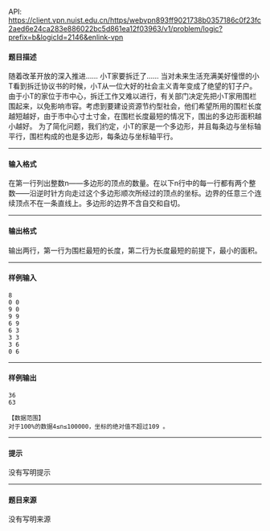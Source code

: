 API: https://client.vpn.nuist.edu.cn/https/webvpn893ff9021738b0357186c0f23fc2aed6e24ca283e886022bc5d861ea12f03963/v1/problem/logic?prefix=b&logicId=2146&enlink-vpn

#### 题目描述

随着改革开放的深入推进…… 小T家要拆迁了…… 当对未来生活充满美好憧憬的小T看到拆迁协议书的时候，小T从一位大好的社会主义青年变成了绝望的钉子户。 由于小T的家位于市中心，拆迁工作又难以进行，有关部门决定先把小T家用围栏围起来，以免影响市容。考虑到要建设资源节约型社会，他们希望所用的围栏长度越短越好，由于市中心寸土寸金，在围栏长度最短的情况下，围出的多边形面积越小越好。 为了简化问题，我们约定，小T的家是一个多边形，并且每条边与坐标轴平行，围栏构成的也是多边形，每条边与坐标轴平行。

---

#### 输入格式

在第一行列出整数n——多边形的顶点的数量。在以下n行中的每一行都有两个整数——沿逆时针方向走过这个多边形顺次所经过的顶点的坐标。边界的任意三个连续顶点不在一条直线上。多边形的边界不含自交和自切。

---

#### 输出格式

输出两行，第一行为围栏最短的长度，第二行为长度最短的前提下，最小的面积。

---

#### 样例输入
```
8
0 0
9 0
9 9
6 9
6 3
3 3
3 6
0 6

```

---

#### 样例输出
```
36
63

【数据范围】
对于100%的数据4≤n≤100000，坐标的绝对值不超过109 。

```

---

#### 提示

没有写明提示

---

#### 题目来源

没有写明来源
